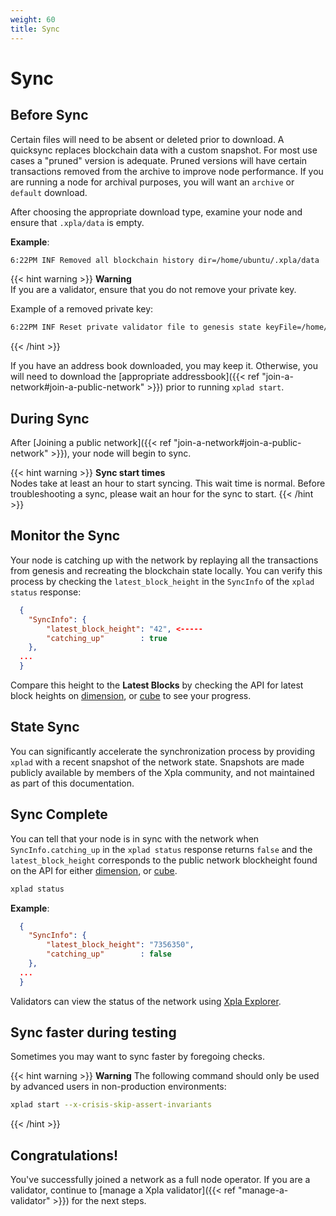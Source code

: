```yaml
---
weight: 60
title: Sync
---
```


# Sync

## Before Sync

Certain files will need to be absent or deleted prior to download. A quicksync replaces blockchain data with a custom snapshot. For most use cases a "pruned" version is adequate. Pruned versions will have certain transactions removed from the archive to improve node performance. If you are running a node for archival purposes, you will want an `archive` or `default` download.

After choosing the appropriate download type, examine your node and ensure that `.xpla/data` is empty.

**Example**:

```bash
6:22PM INF Removed all blockchain history dir=/home/ubuntu/.xpla/data
```

{{< hint warning >}}
**Warning**  
If you are a validator, ensure that you do not remove your private key.

Example of a removed private key:

```bash
6:22PM INF Reset private validator file to genesis state keyFile=/home/ubuntu/.xpla/config/priv_validator_key.json stateFile=/home/ubuntu/.xpla/data/priv_validator_state.json
```
{{< /hint >}}

If you have an address book downloaded, you may keep it. Otherwise, you will need to download the [appropriate addressbook]({{< ref "join-a-network#join-a-public-network" >}}) prior to running `xplad start`.

## During Sync

After [Joining a public network]({{< ref "join-a-network#join-a-public-network" >}}), your node will begin to sync.

{{< hint warning >}}
**Sync start times**  
Nodes take at least an hour to start syncing. This wait time is normal. Before troubleshooting a sync, please wait an hour for the sync to start.
{{< /hint >}}

## Monitor the Sync

Your node is catching up with the network by replaying all the transactions from genesis and recreating the blockchain state locally. You can verify this process by checking the `latest_block_height` in the `SyncInfo` of the `xplad status` response:

```json
  {
    "SyncInfo": {
        "latest_block_height": "42", <-----
        "catching_up"        : true
    },
  ...
  }
```

Compare this height to the **Latest Blocks** by checking the API for latest block heights on [dimension](https://dimension-lcd.xpla.dev/blocks/latest), or [cube](https://cube-lcd.xpla.dev/blocks/latest) to see your progress.

## State Sync

You can significantly accelerate the synchronization process by providing `xplad` with a recent snapshot of the network state. Snapshots are made publicly available by members of the Xpla community, and not maintained as part of this documentation.

## Sync Complete

You can tell that your node is in sync with the network when `SyncInfo.catching_up` in the `xplad status` response returns `false` and the `latest_block_height` corresponds to the public network blockheight found on the API for either [dimension](https://dimension-lcd.xpla.dev/blocks/latest), or [cube](https://cube-lcd.xpla.dev/blocks/latest).

```bash
xplad status
```

**Example**:

```json
  {
    "SyncInfo": {
        "latest_block_height": "7356350",
        "catching_up"        : false
    },
  ...
  }
```

Validators can view the status of the network using [Xpla Explorer](https://explorer.xpla.io).

## Sync faster during testing

Sometimes you may want to sync faster by foregoing checks.

{{< hint warning >}}
**Warning**
The following command should only be used by advanced users in non-production environments:
```bash
xplad start --x-crisis-skip-assert-invariants
```
{{< /hint >}}

## Congratulations!

You've successfully joined a network as a full node operator. If you are a validator, continue to [manage a Xpla validator]({{< ref "manage-a-validator" >}}) for the next steps.
